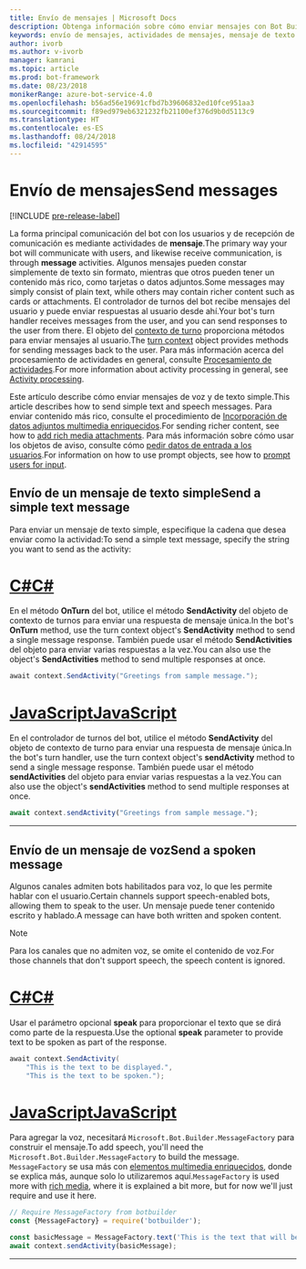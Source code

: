 ```yaml
---
title: Envío de mensajes | Microsoft Docs
description: Obtenga información sobre cómo enviar mensajes con Bot Builder SDK.
keywords: envío de mensajes, actividades de mensajes, mensaje de texto simple, voz, mensaje hablado
author: ivorb
ms.author: v-ivorb
manager: kamrani
ms.topic: article
ms.prod: bot-framework
ms.date: 08/23/2018
monikerRange: azure-bot-service-4.0
ms.openlocfilehash: b56ad56e19691cfbd7b39606832ed10fce951aa3
ms.sourcegitcommit: f89ed979eb6321232fb21100ef376d9b0d5113c9
ms.translationtype: HT
ms.contentlocale: es-ES
ms.lasthandoff: 08/24/2018
ms.locfileid: "42914595"
---
```

# <a name="send-messages"></a><span data-ttu-id="752c7-104">Envío de mensajes</span><span class="sxs-lookup"><span data-stu-id="752c7-104">Send messages</span></span>

[!INCLUDE [pre-release-label](../includes/pre-release-label.md)]

<span data-ttu-id="752c7-105">La forma principal comunicación del bot con los usuarios y de recepción de comunicación es mediante actividades de **mensaje**.</span><span class="sxs-lookup"><span data-stu-id="752c7-105">The primary way your bot will communicate with users, and likewise receive communication, is through **message** activities.</span></span> <span data-ttu-id="752c7-106">Algunos mensajes pueden constar simplemente de texto sin formato, mientras que otros pueden tener un contenido más rico, como tarjetas o datos adjuntos.</span><span class="sxs-lookup"><span data-stu-id="752c7-106">Some messages may simply consist of plain text, while others may contain richer content such as cards or attachments.</span></span> <span data-ttu-id="752c7-107">El controlador de turnos del bot recibe mensajes del usuario y puede enviar respuestas al usuario desde ahí.</span><span class="sxs-lookup"><span data-stu-id="752c7-107">Your bot's turn handler receives messages from the user, and you can send responses to the user from there.</span></span> <span data-ttu-id="752c7-108">El objeto del [contexto de turno](bot-builder-concept-activity-processing.md#turn-context) proporciona métodos para enviar mensajes al usuario.</span><span class="sxs-lookup"><span data-stu-id="752c7-108">The [turn context](bot-builder-concept-activity-processing.md#turn-context) object provides methods for sending messages back to the user.</span></span> <span data-ttu-id="752c7-109">Para más información acerca del procesamiento de actividades en general, consulte [Procesamiento de actividades](bot-builder-concept-activity-processing.md).</span><span class="sxs-lookup"><span data-stu-id="752c7-109">For more information about activity processing in general, see [Activity processing](bot-builder-concept-activity-processing.md).</span></span>

<span data-ttu-id="752c7-110">Este artículo describe cómo enviar mensajes de voz y de texto simple.</span><span class="sxs-lookup"><span data-stu-id="752c7-110">This article describes how to send simple text and speech messages.</span></span> <span data-ttu-id="752c7-111">Para enviar contenido más rico, consulte el procedimiento de [Incorporación de datos adjuntos multimedia enriquecidos](bot-builder-howto-add-media-attachments.md).</span><span class="sxs-lookup"><span data-stu-id="752c7-111">For sending richer content, see how to [add rich media attachments](bot-builder-howto-add-media-attachments.md).</span></span> <span data-ttu-id="752c7-112">Para más información sobre cómo usar los objetos de aviso, consulte cómo [pedir datos de entrada a los usuarios](bot-builder-prompts.md).</span><span class="sxs-lookup"><span data-stu-id="752c7-112">For information on how to use prompt objects, see how to [prompt users for input](bot-builder-prompts.md).</span></span>

## <a name="send-a-simple-text-message"></a><span data-ttu-id="752c7-113">Envío de un mensaje de texto simple</span><span class="sxs-lookup"><span data-stu-id="752c7-113">Send a simple text message</span></span>

<span data-ttu-id="752c7-114">Para enviar un mensaje de texto simple, especifique la cadena que desea enviar como la actividad:</span><span class="sxs-lookup"><span data-stu-id="752c7-114">To send a simple text message, specify the string you want to send as the activity:</span></span>

# <a name="ctabcsharp"></a>[<span data-ttu-id="752c7-115">C#</span><span class="sxs-lookup"><span data-stu-id="752c7-115">C#</span></span>](#tab/csharp)

<span data-ttu-id="752c7-116">En el método **OnTurn** del bot, utilice el método **SendActivity** del objeto de contexto de turnos para enviar una respuesta de mensaje única.</span><span class="sxs-lookup"><span data-stu-id="752c7-116">In the bot's **OnTurn** method, use the turn context object's **SendActivity** method to send a single message response.</span></span> <span data-ttu-id="752c7-117">También puede usar el método **SendActivities** del objeto para enviar varias respuestas a la vez.</span><span class="sxs-lookup"><span data-stu-id="752c7-117">You can also use the object's **SendActivities** method to send multiple responses at once.</span></span>

```cs
await context.SendActivity("Greetings from sample message.");
```

# <a name="javascripttabjavascript"></a>[<span data-ttu-id="752c7-118">JavaScript</span><span class="sxs-lookup"><span data-stu-id="752c7-118">JavaScript</span></span>](#tab/javascript)

<span data-ttu-id="752c7-119">En el controlador de turnos del bot, utilice el método **SendActivity** del objeto de contexto de turno para enviar una respuesta de mensaje única.</span><span class="sxs-lookup"><span data-stu-id="752c7-119">In the bot's turn handler, use the turn context object's **sendActivity** method to send a single message response.</span></span> <span data-ttu-id="752c7-120">También puede usar el método **sendActivities** del objeto para enviar varias respuestas a la vez.</span><span class="sxs-lookup"><span data-stu-id="752c7-120">You can also use the object's **sendActivities** method to send multiple responses at once.</span></span>

```javascript
await context.sendActivity("Greetings from sample message.");
```

---

## <a name="send-a-spoken-message"></a><span data-ttu-id="752c7-121">Envío de un mensaje de voz</span><span class="sxs-lookup"><span data-stu-id="752c7-121">Send a spoken message</span></span>

<span data-ttu-id="752c7-122">Algunos canales admiten bots habilitados para voz, lo que les permite hablar con el usuario.</span><span class="sxs-lookup"><span data-stu-id="752c7-122">Certain channels support speech-enabled bots, allowing them to speak to the user.</span></span> <span data-ttu-id="752c7-123">Un mensaje puede tener contenido escrito y hablado.</span><span class="sxs-lookup"><span data-stu-id="752c7-123">A message can have both written and spoken content.</span></span>

> [!NOTE]
> <span data-ttu-id="752c7-124">Para los canales que no admiten voz, se omite el contenido de voz.</span><span class="sxs-lookup"><span data-stu-id="752c7-124">For those channels that don't support speech, the speech content is ignored.</span></span>

# <a name="ctabcsharp"></a>[<span data-ttu-id="752c7-125">C#</span><span class="sxs-lookup"><span data-stu-id="752c7-125">C#</span></span>](#tab/csharp)

<span data-ttu-id="752c7-126">Usar el parámetro opcional **speak** para proporcionar el texto que se dirá como parte de la respuesta.</span><span class="sxs-lookup"><span data-stu-id="752c7-126">Use the optional **speak** parameter to provide text to be spoken as part of the response.</span></span>

```cs
await context.SendActivity(
    "This is the text to be displayed.",
    "This is the text to be spoken.");
```

# <a name="javascripttabjavascript"></a>[<span data-ttu-id="752c7-127">JavaScript</span><span class="sxs-lookup"><span data-stu-id="752c7-127">JavaScript</span></span>](#tab/javascript)

<span data-ttu-id="752c7-128">Para agregar la voz, necesitará `Microsoft.Bot.Builder.MessageFactory` para construir el mensaje.</span><span class="sxs-lookup"><span data-stu-id="752c7-128">To add speech, you'll need the `Microsoft.Bot.Builder.MessageFactory` to build the message.</span></span> <span data-ttu-id="752c7-129">`MessageFactory` se usa más con [elementos multimedia enriquecidos](bot-builder-howto-add-media-attachments.md), donde se explica más, aunque solo lo utilizaremos aquí.</span><span class="sxs-lookup"><span data-stu-id="752c7-129">`MessageFactory` is used more with [rich media](bot-builder-howto-add-media-attachments.md), where it is explained a bit more, but for now we'll just require and use it here.</span></span>

```javascript
// Require MessageFactory from botbuilder
const {MessageFactory} = require('botbuilder');

const basicMessage = MessageFactory.text('This is the text that will be displayed.', 'This is the text that will be spoken.');
await context.sendActivity(basicMessage);
```

---
